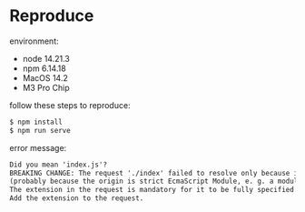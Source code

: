 # Reproduce

environment:
- node 14.21.3
- npm 6.14.18
- MacOS 14.2
- M3 Pro Chip

follow these steps to reproduce:
```sh
$ npm install
$ npm run serve
```

error message:
```txt
Did you mean 'index.js'?
BREAKING CHANGE: The request './index' failed to resolve only because it was resolved as fully specified
(probably because the origin is strict EcmaScript Module, e. g. a module with javascript mimetype, a '*.mjs' file, or a '*.js' file where the package.json contains '"type": "module"').
The extension in the request is mandatory for it to be fully specified.
Add the extension to the request.
```
